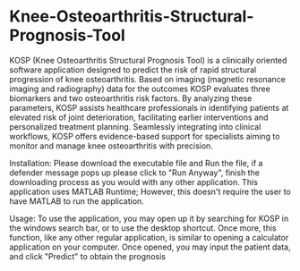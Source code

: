 # Knee-Osteoarthritis-Structural-Prognosis-Tool

KOSP (Knee Osteoarthritis Structural Prognosis Tool) is a clinically oriented software application designed to predict the risk of rapid structural progression of knee osteoarthritis. Based on imaging (magnetic resonance imaging and radiography) data for the outcomes KOSP evaluates three biomarkers and two osteoarthritis risk factors. By analyzing these parameters, KOSP assists healthcare professionals in identifying patients at elevated risk of joint deterioration, facilitating earlier interventions and personalized treatment planning. Seamlessly integrating into clinical workflows, KOSP offers evidence-based support for specialists aiming to monitor and manage knee osteoarthritis with precision.

Installation: Please download the executable file and Run the file, if a defender message pops up please click to "Run Anyway", finish the downloading process as you would with any other application. This application uses MATLAB Runtime; However, this doesn't require the user to have MATLAB to run the application.

Usage: To use the application, you may open up it by searching for KOSP in the windows search bar, or to use the desktop shortcut. Once more, this function, like any other regular application, is similar to opening a calculator application on your computer. Once opened, you may input the patient data, and click "Predict" to obtain the prognosis
